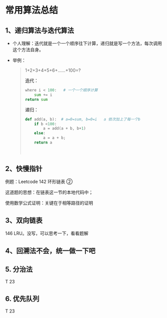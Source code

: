 # 常用算法总结

## 1、递归算法与迭代算法

- 个人理解：迭代就是一个一个顺序往下计算，递归就是写一个方法，每次调用这个方法自身。

- 举例：

  > 1+2+3+4+5+6+......+100=?
  >
  > **迭代：**
  >
  > ```python
  > where i < 100:   # 一个一个顺序计算
  >     sum += i
  > return sum
  > ```
  >
  > **递归：**
  >
  > ```python
  > def add(a, b):  # a=0=sum, b=0=i   a 依次加上了每一个b
  >     if b <100:
  >         a = add(a + b, b+1)
  >     else:
  >         a = a + b;
  >     return a
  >         
  >     
  > ```

## 2、快慢指针

例题：Leetcode  142 环形链表 ②

这道题的思想：在链表这一节的本地代码中；

使用数学公式证明：关键在于相等路径的证明

## 3、双向链表

146 LRU。没写，可以思考一下，看看题解

## 4、回溯法不会，统一做一下吧

## 5. 分治法
T 23
## 6. 优先队列
T 23